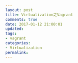 ```yaml
---
layout: post
title: Virtualization之Vagrant
comments: true
date: 2017-01-12 21:00:01
updated:
tags:
- vagrant
categories:
- Virtualization
permalink:
---
```

